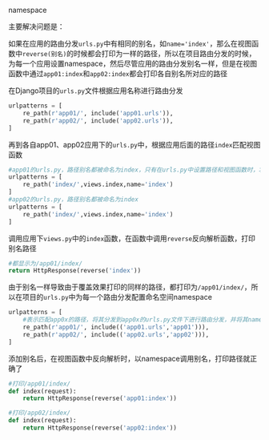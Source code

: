 namespace

主要解决问题是：

如果在应用的路由分发`urls.py`中有相同的别名，如`name='index'`，那么在视图函数中`reverse(别名)`的时候都会打印为一样的路径，所以在项目路由分发的时候，为每一个应用设置namespace，然后尽管应用的路由分发别名一样，但是在视图函数中通过`app01:index`和`app02:index`都会打印各自别名所对应的路径

在Django项目的`urls.py`文件根据应用名称进行路由分发

```python
urlpatterns = [
    re_path(r'app01/', include('app01.urls')),
    re_path(r'app02/', include('app02.urls')),
]
```

再到各自app01、app02应用下的`urls.py`中，根据应用后面的路径`index`匹配视图函数

```python
#app01的urls.py，路径别名都被命名为index，只有在urls.py中设置路径和视图函数时，才去设置别名
urlpatterns = [
    re_path('index/',views.index,name='index')
]
#app02的urls.py，路径别名都被命名为index
urlpatterns = [
    re_path('index/',views.index,name='index')
]
```

调用应用下`views.py`中的`index`函数，在函数中调用`reverse`反向解析函数，打印别名路径

```python
#都显示为/app01/index/
return HttpResponse(reverse('index'))
```

由于别名一样导致由于覆盖效果打印的同样的路径，都打印为`/app01/index/`，所以在项目的`urls.py`中为每一个路由分发配置命名空间namespace

```python
urlpatterns = [
    #表示匹配app0x的路径，将其分发到app0x的urls.py文件下进行路由分发，并将其namespace设置为app0x
    re_path(r'app01/', include(('app01.urls','app01'))),
    re_path(r'app02/', include(('app02.urls','app02'))),
]
```

添加别名后，在视图函数中反向解析时，以namespace调用别名，打印路径就正确了

```python
#打印/app01/index/
def index(request):
    return HttpResponse(reverse('app01:index'))

#打印/app02/index/
def index(request):
    return HttpResponse(reverse('app02:index'))
```